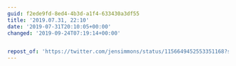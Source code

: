 ```yaml
---
guid: f2ede9fd-8ed4-4b3d-a1f4-633430a3df55
title: '2019.07.31, 22:10'
date: '2019-07-31T20:10:05+00:00'
changed: '2019-09-24T07:19:14+00:00'


repost_of: 'https://twitter.com/jensimmons/status/1156649452553351168?s=20'
---
```


